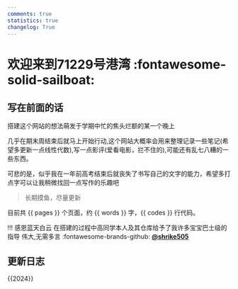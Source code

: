 ```yaml
---
comments: true
statistics: true
changelog: True
---
```


# 欢迎来到71229号港湾 :fontawesome-solid-sailboat:

## 写在前面的话

搭建这个网站的想法萌发于学期中忙的焦头烂额的某一个晚上

几乎在期末周结束后就马上开始行动,这个网站大概率会用来整理记录一些笔记(希望多更新一点线性代数),写一点影评(爱看电影，拦不住的),可能还有乱七八糟的一些东西。

可悲的是，似乎我在一年前高考结束后就丧失了书写自己的文字的能力，希望多打点字可以让我稍微找回一点写作的乐趣吧

> 长期摸鱼，尽量更新

目前共 {{ pages }} 个页面，约 {{ words }} 字，{{ codes }} 行代码。


!!! 感恩蓝天白云
    在搭建的过程中高同学本人及其仓库给予了我许多宝宝巴士级的指导
    伟大,无需多言
    :fontawesome-brands-github: [**@shrike505**](https://github.com/shrike-505)

## 更新日志
{{2024}}
   